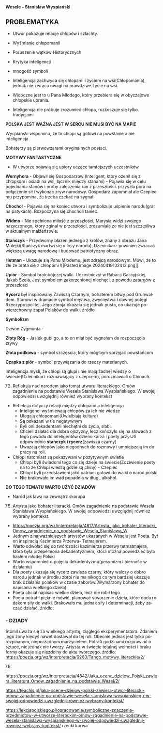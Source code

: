 #### Wesele – Stanisław Wyspiański


## PROBLEMATYKA

- Utwór pokazuje relacje chłopów i szlachty.
- Wyśmianie chłopomanii
- Poruszenie wątków Historycznych
- Krytyka inteligencji 
- mnogość symboli


- Inteligencja zachwyca się chłopami i życiem na wsi(Chłopomania), jednak nie zwraca uwagi na prawdziwe życie na wsi.  
- Widoczne jest to u Pana Młodego, który przebiera się w obyczajowe chłopskie ubrania.
- Inteligencja nie próbuje zrozumieć chłopa, rozkoszuje się tylko tradycjami


**POLSKA JEST WAŻNA JEST W SERCU NIE MUSI BYĆ NA MAPIE**

Wyspiański wspomina, że to chłopi są gotowi na powstanie a nie inteligencja


Bohaterzy są pierwowzarami oryginalnych postaci.




**MOTYWY FANTASTYCZNE**

 - W utworze pojawią się upiory uczące tamtejszych uczestników 

**Wernyhora** - Objawił się Gospodarzowi(Inteligent, który ożenił się z chłopkom i osiadł na wsi, łącznik między stanami) - Pojawia się w celu pojednania stanów i próby zaleczenia ran  z przeszłości. przyszła pora na połączenie sił i wykonać zryw narodowy. Gospodarz zapomniał ale Czepiec mu przypomina, że trzeba czekać na sygnał

**Chocho**ł - Pojawia się na koniec utworu i symbolizuje uśpienie narodu(grał na patykach). Rozpoczyna się chocholi taniec.

**Widmo** - Nie spełniona miłość z przeszłości, Marysia widzi swojego nazyczonego, który zginal w przeszłości, zrozumiala ze nie jest szczęśliwa w aktualnym małżeństwie.

**Stańczyk** - Przydworny błazen jednego z królów, znany z obrazu Jana Matejki(Stańczyk martwi się o losy narodu), Dziennikarz powinien zwracać większą uwagę narodową i budować patriotyczny obraz.


**Hetman**  - Ukazuje się Panu Młodemu, jest zdrajcą narodowym. Mówi, że to źle ze brata się z chłopami
![[Pasted image 20240419102413.png]]


**Upiór** - Symbol bratobójczej walki. Uczestniczył w Rabacji Galicyjskiej, Jakub Szela. Jest symbolem zakorzenionej niechęci, z powodu zatargów z przeszłości


**Rycerz** był in­spi­ro­wa­ny Za­wi­szą Czar­nym, bo­ha­te­rem bi­twy pod Grun­wal­dem. Sta­no­wi w dra­ma­cie sym­bol męstwa, zwycięstwa i dawnej potęgi Rzeczypospolitej. Jego zbro­ja oka­za­ła się jed­nak pu­sta, co uka­zu­je po­wierz­chow­ny za­pał Po­la­ków do wal­ki.  źródło


**Symbolizm**

Dzwon Zygmunta - 

**Złoty Róg** - Jasiek gubi go, a to on miał być sygnałem do rozpoczęcia zrywy

**Złota podkowa** - symbol szczęścia, który mógłbym sprzyjać powstańcom

**Czapka z piór** - symbol przywiązania do rzeczy materianych.

Inteligencja myśli, że chłopi są głupi i nie mają żadnej wiedzy o świecie(Dziennikarz rozmawiający z czepcem), porozmawiali o Chinach.


72. Refleksja nad narodem jako temat utworu literackiego. Omów zagadnienie na podstawie Wesela Stanisława Wyspiańskiego. W swojej odpowiedzi uwzględnij również wybrany kontekst
- Refleksja dotyczy relacji między chłopami a inteligencja
	- Inteligenci wyśmiewają chłopów za ich nie wiedze
	- Ulegają chłopomani(Uwielbiają kulture)
	- Są pokazani w tle negatywnym
	- Byli oni dekadentami niechętni do życia, słabi.
	- Chcieli działać dla dobra ojczyzny, lecz kończyło się na słowach z tego powodu do inteligentów dziennikarza i poety przyszli odpowiednio **stańczyk i rycerz**(zawisza czarny)
	- Uwazają chłopów jako niegodnych do rozmowy i umniejszają im do pracy na roli.
- Chłopi natomiast są pokazywani w pozytywnym świetle
	- Chłopi byli świadomi tego co się dzieje na świecie(Zdziwienie poety na to że Chłopi wiedzą gdzie są chiny) - Czepiec
	- Chłopi byli przedstawieni jako patrioci gotowi do walki o naród polski
	- Nie brakowało im wad popadnia w długi, alkohol.


**DO TEGO TEMATU WARTO UŻYĆ DZIADÓW**

- Naród jak lawa na zewnątrz skorupa


75. Artysta jako bohater literacki. Omów zagadnienie na podstawie Wesela Stanisława Wyspiańskiego. W swojej odpowiedzi uwzględnij również wybrany kontekst.
- https://poezja.org/wz/interpretacja/4817/Artysta_jako_bohater_literacki_Omow_zagadnienie_na_podstawie_Wesela_Stanislawa_W
- Jednym z najważniejszych artystów ukazanych w Weselu jest Poeta. Był on inspiracją Kazimierza Przerwa- Tetmajerem.
- Warto odwołać się do twórczości kazimierza przerwy tetmatmajera, która była przepełniona dekadentyzmem, która można powiedzieć była hasłem młodej Polski
- Warto wspomnieć o pojęciu dekadentyzmu(pesymizm i bierność w działaniu)
- Dla poety ukazuja się rycerz zawisza czarny, który walczy o dobro narodu jednak w środku zbroi nie ma nikogo co tym bardziej ukazuje brak działania polaków w czasie zaborów.(Wymarzony bohater do napisania wielkiego dzieła)
- Poeta chciał napisać wielkie dzieło, lecz nie robił tego
- Po­eta po­tra­fił pięk­nie mó­wić, pla­no­wać stwo­rze­nie dzie­ła, któ­re doda ro­da­kom siły do wal­ki. Bra­ko­wa­ło mu jed­nak siły i de­ter­mi­na­cji, żeby za­cząć dzia­łać.  źródło:
### - DZIADY


Sto­mil uwa­ża się za wiel­kie­go ar­ty­stę, cią­głe­go eks­pe­ry­men­ta­to­ra. Zda­niem jego żony kie­dyś na­wet do­sta­wał do tej roli. Obec­nie jed­nak jest tyl­ko po­roz­pi­na­nym, nie­po­rząd­nym ma­rzy­cie­lem. Po­tra­fi go­dzi­na­mi roz­pra­wiać o sztu­ce, nic jed­nak nie two­rzy. Ar­ty­sta w świe­cie to­tal­nej wol­no­ści i bra­ku for­my oka­zu­je się nie­zdol­ny do aktu twór­cze­go.  źródło: https://poezja.org/wz/interpretacja/6260/Tango_motywy_literackie/2/



76.

https://poezja.org/wz/interpretacja/4842/Jaka_ocene_dziejow_Polski_zawiera_literatura_Omow_zagadnienie_na_podstawie_Wesel/2/


https://teachis.pl/jaka-ocene-dziejow-polski-zawiera-utwor-literacki-omow-zagadnienie-na-podstawie-wesela-stanislawa-wyspianskiego-w-swojej-odpowiedzi-uwzglednij-rowniez-wybrany-kontekst/


https://lekcjapolskiego.pl/opracowania/symboliczne-znaczenie-przedmiotow-w-utworze-literackim-omow-zagadnienie-na-podstawie-wesela-stanislawa-wyspianskiego-w-swojej-odpowiedzi-uwzglednij-rowniez-wybrany-kontekst/
rzecki kurwa`